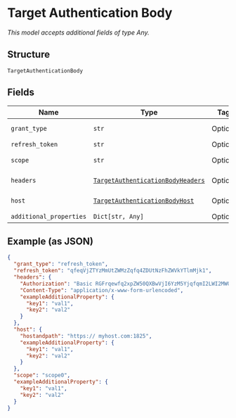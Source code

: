 
# Target Authentication Body

*This model accepts additional fields of type Any.*

## Structure

`TargetAuthenticationBody`

## Fields

| Name | Type | Tags | Description |
|  --- | --- | --- | --- |
| `grant_type` | `str` | Optional | Authentication grant type. |
| `refresh_token` | `str` | Optional | Refresh token. |
| `scope` | `str` | Optional | Authentication scopes. |
| `headers` | [`TargetAuthenticationBodyHeaders`](../../doc/models/target-authentication-body-headers.md) | Optional | Authentication headers. |
| `host` | [`TargetAuthenticationBodyHost`](../../doc/models/target-authentication-body-host.md) | Optional | Host information. |
| `additional_properties` | `Dict[str, Any]` | Optional | - |

## Example (as JSON)

```json
{
  "grant_type": "refresh_token",
  "refresh_token": "qfeqVjZTYzMmUtZWMzZqfq4ZDUtNzFhZWVkYTlmMjk1",
  "headers": {
    "Authorization": "Basic RGFrqewfq2xpZW50QXBwVjI6YzM5YjqfqmI2LWI2MWQtNDRlZTQ5MmM1YTRk",
    "Content-Type": "application/x-www-form-urlencoded",
    "exampleAdditionalProperty": {
      "key1": "val1",
      "key2": "val2"
    }
  },
  "host": {
    "hostandpath": "https:// myhost.com:1825",
    "exampleAdditionalProperty": {
      "key1": "val1",
      "key2": "val2"
    }
  },
  "scope": "scope0",
  "exampleAdditionalProperty": {
    "key1": "val1",
    "key2": "val2"
  }
}
```

